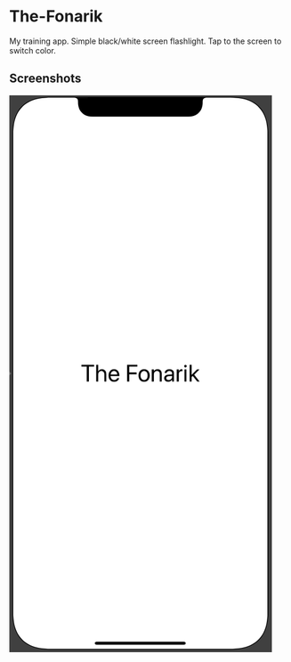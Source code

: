 # The-Fonarik
My training app. Simple black/white screen flashlight.
Tap to the screen to switch color.
## Screenshots
![Alt text](/Screenshots/launchScreen.png?raw=true "Optional Title")

